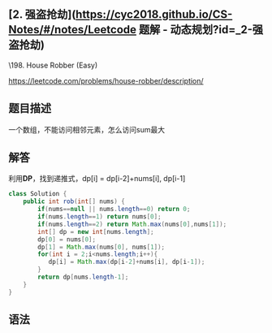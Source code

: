 ## [2. 强盗抢劫](https://cyc2018.github.io/CS-Notes/#/notes/Leetcode 题解 - 动态规划?id=_2-强盗抢劫)

\198. House Robber (Easy)

https://leetcode.com/problems/house-robber/description/

## 题目描述

一个数组，不能访问相邻元素，怎么访问sum最大

## 解答

利用**DP**，找到递推式，dp[i] = dp[i-2]+nums[i], dp[i-1]

```java
class Solution {
    public int rob(int[] nums) {
        if(nums==null || nums.length==0) return 0;
        if(nums.length==1) return nums[0];
        if(nums.length==2) return Math.max(nums[0],nums[1]);
        int[] dp = new int[nums.length];
        dp[0] = nums[0];
        dp[1] = Math.max(nums[0], nums[1]);
        for(int i = 2;i<nums.length;i++){
           dp[i] = Math.max(dp[i-2]+nums[i], dp[i-1]);
        }
        return dp[nums.length-1];
    }
}
```

## 语法

